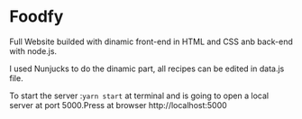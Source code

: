 # Foodfy
 Full Website builded with dinamic front-end in HTML and CSS  anb back-end with node.js.

 I used Nunjucks to do the dinamic part, all recipes can be edited in data.js file.
 
  To start the server :`yarn start` at terminal and is going to open a local server at port 5000.Press at browser http://localhost:5000
